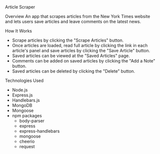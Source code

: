 Article Scraper

Overview
An app that scrapes articles from the New York Times website and lets users save articles and leave comments on the latest news.


How It Works
- Scrape articles by clicking the "Scrape Articles" button.
- Once articles are loaded, read full article by clicking the link in each article's panel and save articles by clicking the "Save Article" button.
- Saved articles can be viewed at the "Saved Articles" page.
- Comments can be added on saved articles by clicking the "Add a Note" button.
- Saved articles can be deleted by clicking the "Delete" button.

Technologies Used
- Node.js
- Express.js
- Handlebars.js
- MongoDB
- Mongoose
- npm packages
    - body-parser
    - express
    - express-handlebars
    - mongoose
    - cheerio
    - request

